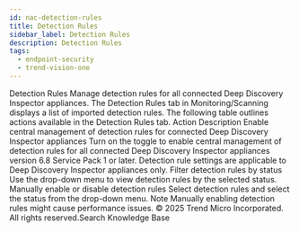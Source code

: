 ```yaml
---
id: nac-detection-rules
title: Detection Rules
sidebar_label: Detection Rules
description: Detection Rules
tags:
  - endpoint-security
  - trend-vision-one
---
```


 Detection Rules Manage detection rules for all connected Deep Discovery Inspector appliances. The Detection Rules tab in Monitoring/Scanning displays a list of imported detection rules. The following table outlines actions available in the Detection Rules tab. Action Description Enable central management of detection rules for connected Deep Discovery Inspector appliances Turn on the toggle to enable central management of detection rules for all connected Deep Discovery Inspector appliances version 6.8 Service Pack 1 or later. Detection rule settings are applicable to Deep Discovery Inspector appliances only. Filter detection rules by status Use the drop-down menu to view detection rules by the selected status. Manually enable or disable detection rules Select detection rules and select the status from the drop-down menu. Note Manually enabling detection rules might cause performance issues. © 2025 Trend Micro Incorporated. All rights reserved.Search Knowledge Base